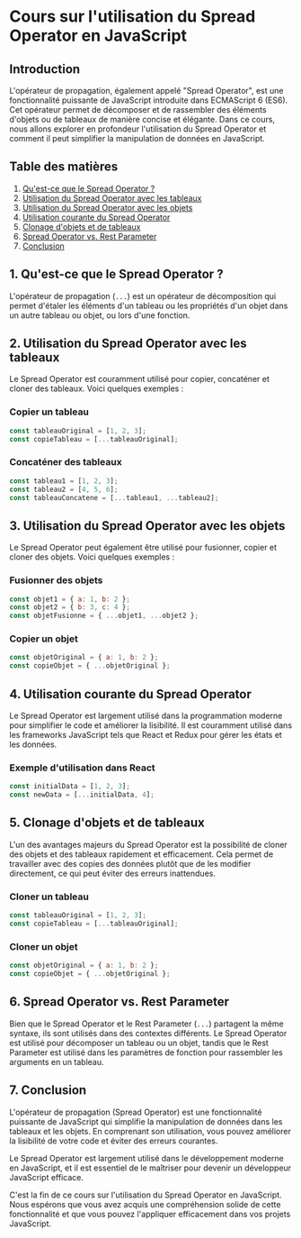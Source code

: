 # Cours sur l'utilisation du Spread Operator en JavaScript

## Introduction

L'opérateur de propagation, également appelé "Spread Operator", est une fonctionnalité puissante de JavaScript introduite dans ECMAScript 6 (ES6). Cet opérateur permet de décomposer et de rassembler des éléments d'objets ou de tableaux de manière concise et élégante. Dans ce cours, nous allons explorer en profondeur l'utilisation du Spread Operator et comment il peut simplifier la manipulation de données en JavaScript.

## Table des matières

1. [Qu'est-ce que le Spread Operator ?](#qu-est-ce-que-le-spread-operator)
2. [Utilisation du Spread Operator avec les tableaux](#utilisation-du-spread-operator-avec-les-tableaux)
3. [Utilisation du Spread Operator avec les objets](#utilisation-du-spread-operator-avec-les-objets)
4. [Utilisation courante du Spread Operator](#utilisation-courante-du-spread-operator)
5. [Clonage d'objets et de tableaux](#clonage-d-objets-et-de-tableaux)
6. [Spread Operator vs. Rest Parameter](#spread-operator-vs-rest-parameter)
7. [Conclusion](#conclusion)

## 1. Qu'est-ce que le Spread Operator ?

L'opérateur de propagation (`...`) est un opérateur de décomposition qui permet d'étaler les éléments d'un tableau ou les propriétés d'un objet dans un autre tableau ou objet, ou lors d'une fonction.

## 2. Utilisation du Spread Operator avec les tableaux

Le Spread Operator est couramment utilisé pour copier, concaténer et cloner des tableaux. Voici quelques exemples :

### Copier un tableau

```javascript
const tableauOriginal = [1, 2, 3];
const copieTableau = [...tableauOriginal];
```

### Concaténer des tableaux

```javascript
const tableau1 = [1, 2, 3];
const tableau2 = [4, 5, 6];
const tableauConcatene = [...tableau1, ...tableau2];
```

## 3. Utilisation du Spread Operator avec les objets

Le Spread Operator peut également être utilisé pour fusionner, copier et cloner des objets. Voici quelques exemples :

### Fusionner des objets

```javascript
const objet1 = { a: 1, b: 2 };
const objet2 = { b: 3, c: 4 };
const objetFusionne = { ...objet1, ...objet2 };
```

### Copier un objet

```javascript
const objetOriginal = { a: 1, b: 2 };
const copieObjet = { ...objetOriginal };
```

## 4. Utilisation courante du Spread Operator

Le Spread Operator est largement utilisé dans la programmation moderne pour simplifier le code et améliorer la lisibilité. Il est couramment utilisé dans les frameworks JavaScript tels que React et Redux pour gérer les états et les données.

### Exemple d'utilisation dans React

```javascript
const initialData = [1, 2, 3];
const newData = [...initialData, 4];
```

## 5. Clonage d'objets et de tableaux

L'un des avantages majeurs du Spread Operator est la possibilité de cloner des objets et des tableaux rapidement et efficacement. Cela permet de travailler avec des copies des données plutôt que de les modifier directement, ce qui peut éviter des erreurs inattendues.

### Cloner un tableau

```javascript
const tableauOriginal = [1, 2, 3];
const copieTableau = [...tableauOriginal];
```

### Cloner un objet

```javascript
const objetOriginal = { a: 1, b: 2 };
const copieObjet = { ...objetOriginal };
```

## 6. Spread Operator vs. Rest Parameter

Bien que le Spread Operator et le Rest Parameter (`...`) partagent la même syntaxe, ils sont utilisés dans des contextes différents. Le Spread Operator est utilisé pour décomposer un tableau ou un objet, tandis que le Rest Parameter est utilisé dans les paramètres de fonction pour rassembler les arguments en un tableau.

## 7. Conclusion

L'opérateur de propagation (Spread Operator) est une fonctionnalité puissante de JavaScript qui simplifie la manipulation de données dans les tableaux et les objets. En comprenant son utilisation, vous pouvez améliorer la lisibilité de votre code et éviter des erreurs courantes.

Le Spread Operator est largement utilisé dans le développement moderne en JavaScript, et il est essentiel de le maîtriser pour devenir un développeur JavaScript efficace.

C'est la fin de ce cours sur l'utilisation du Spread Operator en JavaScript. Nous espérons que vous avez acquis une compréhension solide de cette fonctionnalité et que vous pouvez l'appliquer efficacement dans vos projets JavaScript.
